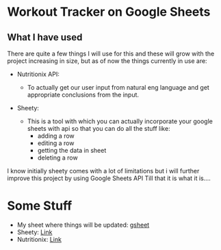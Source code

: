 # Workout Tracker on Google Sheets

## What I have used 

There are quite a few things I will use for this and these will grow with the project increasing in size,
but as of now the things currently in use are: 

- Nutritionix API:
    - To actually get our user input from natural eng language and get appropriate conclusions from the input.

- Sheety:
    - This is a tool with which you can actually incorporate your google sheets with api so that you can do all the stuff like:
        - adding a row
        - editing a row
        - getting the data in sheet
        - deleting a row

I know initially sheety comes with a lot of limitations but i will further improve this project by using Google Sheets API
Till that it is what it is....

# Some Stuff

- My sheet where things will be updated: [gsheet](https://docs.google.com/spreadsheets/d/1DnOYBFI9K1COvTyvCvJaz1Lh1qT2y2FcRBTJ-nYFkag/edit?usp=sharing)
- Sheety: [Link](https://dashboard.sheety.co/)
- Nutritionix: [Link](https://docx.syndigo.com/developers/docs/natural-language-for-exercise)
